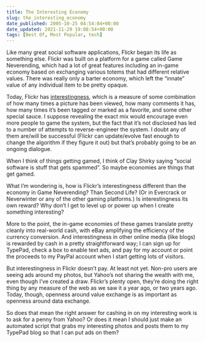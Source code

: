 ```yaml
---
title: The Interesting Economy
slug: the_interesting_economy
date_published: 2005-10-25 04:54:04+00:00
date_updated: 2021-11-29 19:08:54+00:00
tags: [Best Of, Most Popular, tech]
---
```

Like many great social software applications, Flickr began its life as something else. Flickr was built on a platform for a game called Game Neverending, which had a lot of great features including an in-game economy based on exchanging various totems that had different relative values. There was really only a barter economy, which left the “innate” value of any individual item to be pretty opaque.

Today, Flickr has [interestingness](http://www.flickr.com/explore/interesting/), which is a measure of some combination of how many times a picture has been viewed, how many comments it has, how many times it’s been tagged or marked as a favorite, and some other special sauce. I suppose revealing the exact mix would encourage even more people to game the system, but the fact that it’s not disclosed has led to a number of attempts to reverse-engineer the system. I doubt any of them are/will be successful (Flickr can update/evolve fast enough to change the algorithm if they figure it out) but that’s probably going to be an ongoing dialogue.

When I think of things getting gamed, I think of Clay Shirky saying “social software is stuff that gets spammed”. So maybe economies are things that get gamed.

What I’m wondering is, how is Flickr’s interestingness different than the economy in Game Neverending? Than Second Life? (Or in Evercrack or Neverwinter or any of the other gaming platforms.) Is interestingness its own reward? Why don’t I get to level up or power up when I create something interesting?

More to the point, the in-game economies of these games translate pretty cleanly into real-world cash, with eBay amplifying the efficiency of the currency conversion. And interestingness in other online media (like blogs) is rewarded by cash in a pretty straightforward way; I can sign up for TypePad, check a box to enable text ads, and pay for my account or point the proceeds to my PayPal account when I start getting lots of visitors.

But interestingness in Flickr doesn’t pay. At least not yet. Non-pro users are seeing ads around my photos, but Yahoo’s not sharing the wealth with me, even though I’ve created a draw. Flickr’s plenty open, they’re doing the right thing by any measure of the web as we saw it a year ago, or two years ago. Today, though, openness around value exchange is as important as openness around data exchange.

So does that mean the right answer for cashing in on my interesting work is to ask for a penny from Yahoo? Or does it mean I should just make an automated script that grabs my interesting photos and posts them to my TypePad blog so that I can put ads on them?
